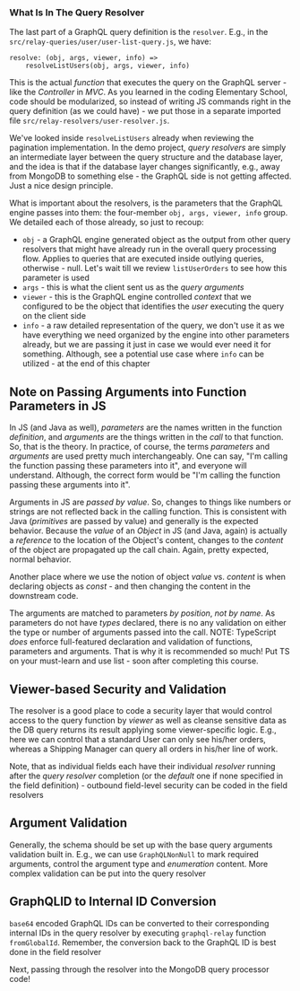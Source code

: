 ### What Is In The Query Resolver


The last part of a GraphQL query definition is the `resolver`. E.g., in the `src/relay-queries/user/user-list-query.js`, we have:

```
resolve: (obj, args, viewer, info) =>
    resolveListUsers(obj, args, viewer, info)
```

This is the actual *function* that executes the query on the GraphQL server - like the *Controller* in *MVC*. As you learned in the coding Elementary School, code should be modularized, so instead of writing JS commands right in the query definition (as we could have) - we put those in a separate imported file `src/relay-resolvers/user-resolver.js`. 


We've looked inside `resolveListUsers` already when reviewing the pagination implementation. In the demo project, *query resolvers* are simply an intermediate layer between the query structure and the database layer, and the idea is that if the database layer changes significantly, e.g., away from MongoDB to something else - the GraphQL side is not getting affected. Just a nice design principle.

What is important about the resolvers, is the parameters that the GraphQL engine passes into them: the four-member `obj, args, viewer, info` group. We detailed each of those already, so just to recoup:

- `obj` - a GraphQL engine generated object as the output from other query resolvers that might have already run in the overall query processing flow. Applies to queries that are executed inside outlying queries, otherwise - null. Let's wait till we review `listUserOrders` to see how this parameter is used
- `args` - this is what the client sent us as the *query arguments* 
- `viewer` - this is the GraphQL engine controlled *context* that we configured to be the object that identifies the *user* executing the query on the client side
- `info` - a raw detailed representation of the query, we don't use it as we have everything we need organized by the engine into other parameters already, but we are passing it just in case we would ever need it for something. Although, see a potential use case where `info` can be utilized - at the end of this chapter


## Note on Passing Arguments into Function Parameters in JS

In JS (and Java as well), *parameters* are the names written in the function *definition*, and *arguments* are the things written in the *call* to that function. So, that is the theory. In practice, of course, the terms *parameters* and *arguments* are used pretty much interchangeably. One can say, "I'm calling the function passing these parameters into it", and everyone will understand. Although, the correct form would be "I'm calling the function passing these arguments into it".

Arguments in JS are *passed by value*. So, changes to things like numbers or strings are not reflected back in the calling function. This is consistent with Java (*primitives* are passed by value) and generally is the expected behavior. Because the *value* of an *Object* in JS (and Java, again) is actually a *reference* to the location of the Object's content, changes to the *content* of the object are propagated up the call chain. Again, pretty expected, normal behavior. 

Another place where we use the notion of object *value* vs. *content* is when declaring objects as *const* - and then changing the content in the downstream code. 

The arguments are matched to parameters *by position*, *not by name*. As parameters do not have *types* declared, there is no any validation on either the type or number of arguments passed into the call. NOTE: TypeScript *does* enforce full-featured declaration and validation of functions, parameters and arguments. That is why it is recommended so much! Put TS on your must-learn and use list - soon after completing this course.

 
## Viewer-based Security and Validation

The resolver is a good place to code a security layer that would control access to the query function by *viewer* as well as cleanse sensitive data as the DB query returns its result applying some viewer-specific logic. E.g., here we can control that a standard User can only see his/her orders, whereas a Shipping Manager can query all orders in his/her line of work. 

Note, that as individual fields each have their individual *resolver* running after the *query resolver* completion (or the *default* one if none specified in the field definition) - outbound field-level security can be coded in the field resolvers


## Argument Validation

Generally, the schema should be set up with the base query arguments validation built in. E.g., we can use `GraphQLNonNull` to mark required arguments, control the argument type and *enumeration* content. More complex validation can be put into the query resolver


## GraphQLID to Internal ID Conversion

`base64` encoded GraphQL IDs can be converted to their corresponding internal IDs in the query resolver by executing `graphql-relay` function `fromGlobalId`. Remember, the conversion back to the GraphQL ID is best done in the field resolver


Next, passing through the resolver into the MongoDB query processor code!
